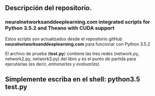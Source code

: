 ## Descripción del repositorio.

### neuralnetworksanddeeplearning.com integrated scripts for Python 3.5.2 and Theano with CUDA support

Estos scripts son actualizados desde el repositorio gitHub **neuralnetworksanddeeplearning.com** para funcionar con Python 3.5.2

El archivo de prueba (**test.py**) contiene las tres redes (network.py, network2.py, network3.py) del libro y es el punto de partida para ejecutarlas (es decir, *entrenarlas y evaluarlas*).

## Simplemente escriba en el shell: **python3.5 test.py**



